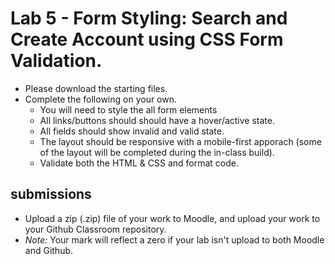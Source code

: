 # Lab 5 - Form Styling: Search and Create Account using CSS Form Validation. 

*   Please download the starting files. 
*   Complete the following on your own. 
    *   You will need to style the all form elements 
    *   All links/buttons should should have a hover/active state.
    *   All fields should show invalid and valid state.
    *   The layout should be responsive with a mobile-first apporach (some of the layout will be completed during the in-class build). 
    *   Validate both the HTML &amp; CSS and format code. 
    
## submissions

*   Upload a zip (.zip) file of your work to Moodle, and upload your work to your Github Classroom repository.
*   *Note:* Your mark will reflect a zero if your lab isn't upload to both Moodle and Github.
